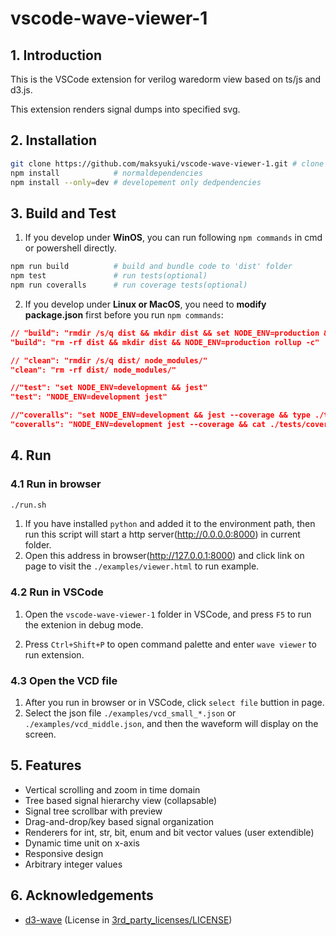 # vscode-wave-viewer-1

## 1. Introduction
This is the VSCode extension for verilog waredorm view based on ts/js and d3.js.

This extension renders signal dumps into specified svg.

## 2. Installation
```bash
git clone https://github.com/maksyuki/vscode-wave-viewer-1.git # clone this library
npm install            # normaldependencies
npm install --only=dev # developement only dedpendencies
```
## 3. Build and Test
1. If you develop under **WinOS**, you can run following `npm commands` in cmd or powershell directly.
```bash
npm run build          # build and bundle code to 'dist' folder
npm test               # run tests(optional)
npm run coveralls      # run coverage tests(optional)
```
2. If you develop under **Linux or MacOS**, you need to **modify package.json** first  before you run `npm commands`:
```json
// "build": "rmdir /s/q dist && mkdir dist && set NODE_ENV=production && rollup -c"
"build": "rm -rf dist && mkdir dist && NODE_ENV=production rollup -c"

// "clean": "rmdir /s/q dist/ node_modules/"
"clean": "rm -rf dist/ node_modules/"

//"test": "set NODE_ENV=development && jest"
"test": "NODE_ENV=development jest"

//"coveralls": "set NODE_ENV=development && jest --coverage && type ./tests/coverage/lcov.info | coveralls"
"coveralls": "NODE_ENV=development jest --coverage && cat ./tests/coverage/lcov.info | coveralls"
```




## 4. Run
### 4.1 Run in browser
```bash
./run.sh
```
1. If you have installed `python` and added it to the environment path, then run this script will start a http server(http://0.0.0.0:8000) in current folder.
2. Open this address in browser(http://127.0.0.1:8000) and click link on page to visit the `./examples/viewer.html` to run example.

### 4.2 Run in VSCode
1. Open the `vscode-wave-viewer-1` folder in VSCode, and press `F5` to run the extenion in debug mode.

2. Press `Ctrl+Shift+P` to open command palette and enter `wave viewer` to run extension.

### 4.3 Open the VCD file
1. After you run in browser or in VSCode, click `select file` buttion in page.
2. Select the json file `./examples/vcd_small_*.json` or `./examples/vcd_middle.json`, and then the waveform will display on the screen.

## 5. Features
* Vertical scrolling and zoom in time domain
* Tree based signal hierarchy view (collapsable)
* Signal tree scrollbar with preview
* Drag-and-drop/key based signal organization
* Renderers for int, str, bit, enum and bit vector values (user extendible)
* Dynamic time unit on x-axis
* Responsive design
* Arbitrary integer values

## 6. Acknowledgements
* [d3-wave](https://github.com/Nic30/d3-wave) (License in [3rd_party_licenses/LICENSE](3rd_party_licenses/LICENSE))

